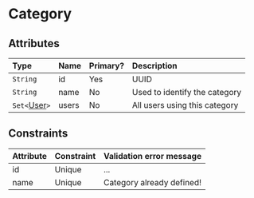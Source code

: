 # Category #

## Attributes ##

| **Type** | **Name** | **Primary?** | **Description** |
|:---------|:---------|:-------------|:----------------|
|`String`  |id        |Yes           |UUID             |
|`String`  |name      |No            |Used to identify the category|
|`Set<`[User](DomainModelUser.md)`>`|users     |No            |All users using this category|

## Constraints ##

| **Attribute** | **Constraint** | **Validation error message** |
|:--------------|:---------------|:-----------------------------|
|id             |Unique          |...                           |
|name           |Unique          |Category already defined!     |